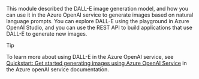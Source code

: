 This module described the DALL-E image generation model, and how you can use it in the Azure OpenAI service to generate images based on natural language prompts. You can explore DALL-E using the playground in Azure OpenAI Studio, and you can use the REST API to build applications that use DALL-E to generate new images.

> [!TIP]
> To learn more about using DALL-E in the Azure OpenAI service, see [Quickstart: Get started generating images using Azure OpenAI Service](/azure/cognitive-services/openai/dall-e-quickstart) in the Azure openAI service documentation.